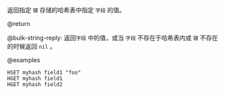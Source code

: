 返回指定 `键` 存储的哈希表中指定 `字段` 的值。

@return

@bulk-string-reply: 返回`字段` 中的值，或当 `字段` 不存在于哈希表内或 `键` 不存在的时候返回 `nil` 。

@examples

```cli
HSET myhash field1 "foo"
HGET myhash field1
HGET myhash field2
```
